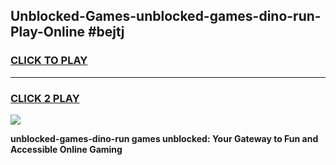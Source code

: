 
## Unblocked-Games-unblocked-games-dino-run-Play-Online #bejtj
<h3>
<a href="https://news.freeplayer.one?title=unblocked-games-dino-run&ref=3">CLICK TO PLAY</a></h3>
<hr>

<h3>
<a href="https://news.freeplayer.one?title=unblocked-games-dino-run&ref=3">CLICK 2 PLAY</a>
  
</h3>

<a href="https://news.freeplayer.one?title=unblocked-games-dino-run&ref=3"><img src="https://clearcache.store/games.png"></a>


**unblocked-games-dino-run games unblocked: Your Gateway to Fun and Accessible Online Gaming**
